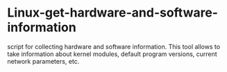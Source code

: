# Linux-get-hardware-and-software-information
script for collecting hardware and software information. 
This tool allows to take information about kernel modules, default program versions,
current network parameters, etc.
